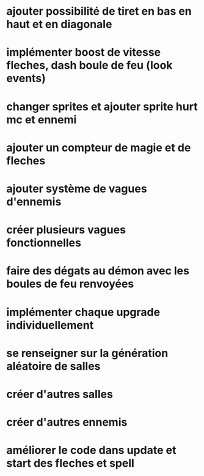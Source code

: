 # ajouter possibilité de tiret en bas en haut et en diagonale
# implémenter boost de vitesse fleches, dash boule de feu (look events)
# changer sprites et ajouter sprite hurt mc et ennemi
# ajouter un compteur de magie et de fleches
# ajouter système de vagues d'ennemis
# créer plusieurs vagues fonctionnelles
# faire des dégats au démon avec les boules de feu renvoyées
# implémenter chaque upgrade individuellement
# se renseigner sur la génération aléatoire de salles
# créer d'autres salles
# créer d'autres ennemis
# améliorer le code dans update et start des fleches et spell